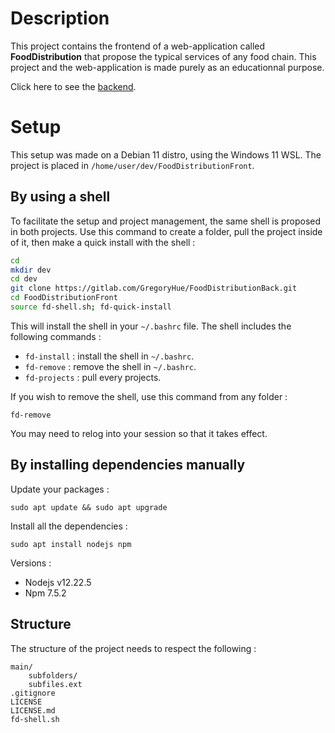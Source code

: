 # Description

This project contains the frontend of a web-application called **FoodDistribution** that propose the typical services of any food chain. This project and the web-application is made purely as an educationnal purpose.

Click here to see the [backend](https://github.com/GregoryHue/FoodDistributionBack).


# Setup

This setup was made on a Debian 11 distro, using the Windows 11 WSL. The project is placed in `/home/user/dev/FoodDistributionFront`.

## By using a shell

To facilitate the setup and project management, the same shell is proposed in both projects. Use this command to create a folder, pull the project inside of it, then make a quick install with the shell :

```bash
cd
mkdir dev
cd dev
git clone https://gitlab.com/GregoryHue/FoodDistributionBack.git
cd FoodDistributionFront
source fd-shell.sh; fd-quick-install
```

This will install the shell in your `~/.bashrc` file. The shell includes the following commands :

* `fd-install` : install the shell in `~/.bashrc`.
* `fd-remove` : remove the shell in `~/.bashrc`.
* `fd-projects` : pull every projects.

If you wish to remove the shell, use this command from any folder :

```
fd-remove
```

You may need to relog into your session so that it takes effect.

## By installing dependencies manually

Update your packages :

```
sudo apt update && sudo apt upgrade
```

Install all the dependencies :

```
sudo apt install nodejs npm 
```

Versions :
* Nodejs v12.22.5
* Npm 7.5.2

## Structure

The structure of the project needs to respect the following :

```
main/
    subfolders/
    subfiles.ext
.gitignore
LICENSE
LICENSE.md
fd-shell.sh
```